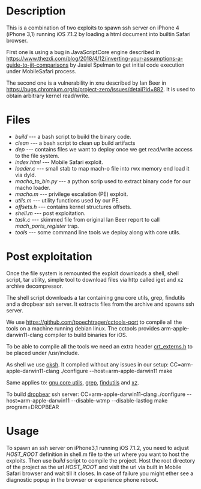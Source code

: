 # Description

This is a combination of two exploits to spawn ssh server on iPhone 4
(iPhone 3,1) running iOS 7.1.2 by loading a html document into
builtin Safari browser.

First one is using a bug in JavaScriptCore engine described in  
https://www.thezdi.com/blog/2018/4/12/inverting-your-assumptions-a-guide-to-jit-comparisons
by Jasiel Spelman to get initial code execution under MobileSafari process.

The second one is a vulnerability in xnu described by Ian Beer in
https://bugs.chromium.org/p/project-zero/issues/detail?id=882. It is used
to obtain arbitrary kernel read/write.

# Files

* *build* --- a bash script to build the binary code.
* *clean* --- a bash script to clean up build artifacts
* *dep*   --- contains files we want to deploy once we get read/write 
	  access to the file system.
* *index.html* --- Mobile Safari exploit.
* *loader.c* --- small stab to map mach-o file into rwx memory end load
		it via dyld.
* *macho_to_bin.py* --- a python scrip used to extract binary code
		for our macho loader.
* *macho.m* --- privilege escalation (PE) exploit.
* *utils.m*  --- utility functions used by our PE.
* *offsets.h* --- contains kernel structures offsets.
* *shell.m* --- post exploitation.
* *task.c* --- skimmed file from original Ian Beer report to call *mach_ports_register* trap.
* *tools* --- some command line tools we deploy along with core utils.

# Post exploitation

Once the file system is remounted the exploit downloads a shell,
shell script, tar utility, simple tool to download files via
http called iget and xz archive decompressor.

The shell script downloads a tar containing gnu core utils, grep, findutils
and a dropbear ssh server. It extracts files from the archive and spawns ssh server.

We use https://github.com/tpoechtrager/cctools-port to compile all the tools 
on a machine running debian linux. The cctools provides arm-apple-darwin11-clang
compiler to build binaries for iOS.

To be able to compile all the tools we need an extra header
[crt_externs.h](https://opensource.apple.com/source/Libc/Libc-320/include/crt_externs.h)
to be placed under <SDK Path>/usr/include.

As shell we use [oksh](https://github.com/ibara/oksh). 
It compiled without any issues in our setup:
	CC=arm-apple-darwin11-clang ./configure --host=arm-apple-darwin11
	make

Same applies to: [gnu core utils](https://ftp.gnu.org/gnu/coreutils/coreutils-8.32.tar.xz),
[grep](https://ftp.gnu.org/gnu/grep/grep-3.4.tar.xz),
[findutils](https://ftp.gnu.org/pub/gnu/findutils/findutils-4.7.0.tar.xz) and
[xz](https://tukaani.org/xz/xz-embedded-20120222.tar.gz).

To build [dropbear](https://matt.ucc.asn.au/dropbear/releases/dropbear-2019.78.tar.bz2) ssh server:
	CC=arm-apple-darwin11-clang ./configure --host=arm-apple-darwin11 --disable-wtmp --disable-lastlog
	make program=DROPBEAR

# Usage

To spawn an ssh server on iPhone3,1 running iOS 7.1.2, you need to adjust 
*HOST_ROOT* definition in shell.m file to the url where you want to host the exploits. 
Then use *build* script to compile the project. Host the root directory of the project as the url *HOST_ROOT*
and visit the url via built in Mobile Safari browser and wait till it closes. In case of failure
you might ether see a diagnostic popup in the browser or experience phone reboot.

